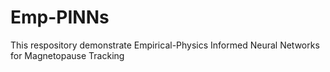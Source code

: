 # Emp-PINNs
This respository demonstrate Empirical-Physics Informed Neural Networks for Magnetopause Tracking
